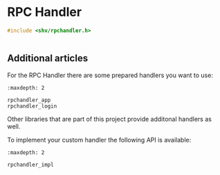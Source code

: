 # RPC Handler

```c
#include <shv/rpchandler.h>
```

```{autodoxygenfile} shv/rpchandler.h
```

## Additional articles

For the RPC Handler there are some prepared handlers you want to use:

```{toctree}
:maxdepth: 2

rpchandler_app
rpchandler_login
```

Other libraries that are part of this project provide additonal handlers as
well.

To implement your custom handler the following API is available:
```{toctree}
:maxdepth: 2

rpchandler_impl
```
